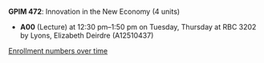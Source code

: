 **GPIM 472**: Innovation in the New Economy (4 units)

- **A00** (Lecture) at 12:30 pm–1:50 pm on Tuesday, Thursday at RBC 3202 by Lyons, Elizabeth Deirdre (A12510437)

[Enrollment numbers over time](./GPIM472.tsv)
